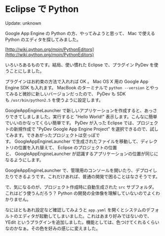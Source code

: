 Eclipse で Python
=====

Update: unknown

Google App Engine の Python の方、やってみようと思って、 Mac で使えるPython のエディタを探してみました。



[http://wiki.python.org/moin/PythonEditors](http://wiki.python.org/moin/PythonEditors)



いろいろあるものです。結局、使い慣れた Eclipse で、プラグイン PyDev を使うことにしました。



プラグインはお約束の方法で入れれば OK 。 Mac OS X 用の Google App Engine SDK も入れます。 MacBook のターミナルで `python --version` とやってみると微妙に新しいバージョンだったので、 PyDev も SDK も `/usr/bin/python2.5` を使うように設定します。



GoogleAppEngineLauncher で新しいアプリケーションを作成すると、あっさりできてしましました。実行すると "Hello World!" 表示します。こんなに簡単でいいのかなってくらい簡単です。 PyDev が入った Eclipse では、プロジェクトの新規作成で "PyDev Google App Engine Project" を選択できるので、試してみます。できあがったプロジェクトは空っぽです。 GoogleAppEngineLauncher で生成されたファイルを移動して、ディレクトリの位置を入れ替えて、 Eclipse のプロジェクトの位置と、 GoogleAppEngineLauncher が認識するアプリケーションの位置が同じになるようにします。



GoogleAppEngineLauncher で、管理用のコンソールを開いたり、デプロイしたりできるようです。これだけあれば、普通の開発で困ることはなさそうです。



で、気になるのが、プロジェクト作成時に自動生成された `src` サブフォルダ。これはどう使うんだろう？ Python の開発の全体像を理解していないのでよくわかりません。



なにはともあれ設定など確認してみようと `app.yaml` を開くとシステムのデフォルトのエディタが起動してしまいました。これはあまり好みではないので、 YEdit というプラグインを追加しました。機能としては、色つけてくれるくらいなのかなぁ。その色を好みの感じに変えました。

